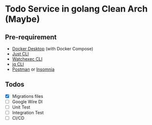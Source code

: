 # Todo Service in golang Clean Arch (Maybe)

## Pre-requirement

- [Docker Desktop](https://www.docker.com/products/docker-desktop/) (with Docker Compose)
- [Just CLI](https://github.com/casey/just)
- [Watchexec CLI](https://github.com/watchexec/watchexec)
- [jq CLI](https://jqlang.github.io/jq/)
- [Postman](https://www.postman.com/) or [Insomnia](https://insomnia.rest/)

## Todos

- [x] Migrations files
- [ ] Google Wire DI
- [ ] Unit Test
- [ ] Integration Test
- [ ] CI/CD

